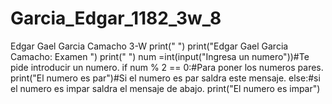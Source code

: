 # Garcia_Edgar_1182_3w_8
Edgar Gael Garcia Camacho 3-W
print(" ")
print("Edgar Gael Garcia Camacho: Examen ")
print(" ")
num =int(input("Ingresa un numero"))#Te pide introducir un numero.
if num % 2 == 0:#Para poner los numeros pares.
    print("El numero es par")#Si el numero es par saldra este mensaje.
else:#si el numero es impar saldra el mensaje de abajo.
    print("El numero es impar")
    
